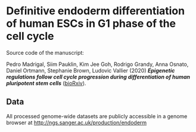 # Definitive endoderm differentiation of human ESCs in G1 phase of the cell cycle

Source code of the manuscript:

Pedro Madrigal, Siim Pauklin, Kim Jee Goh, Rodrigo Grandy, Anna Osnato, Daniel Ortmann, Stephanie Brown, Ludovic Vallier (2020) ***Epigenetic regulations follow cell cycle progression during differentiation of human pluripotent stem cells*** ([bioRxiv](https://doi.org/10.1101/2020.06.26.173211)).

Data
-------
All processed genome-wide datasets are publicly accessible in a genome browser at http://ngs.sanger.ac.uk/production/endoderm



